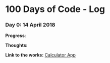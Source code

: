 # 100 Days of Code - Log

### Day 0: 14 April 2018

**Progress**: 

**Thoughts:** 

**Link to the works:** [Calculator App](http://www.example.com)

